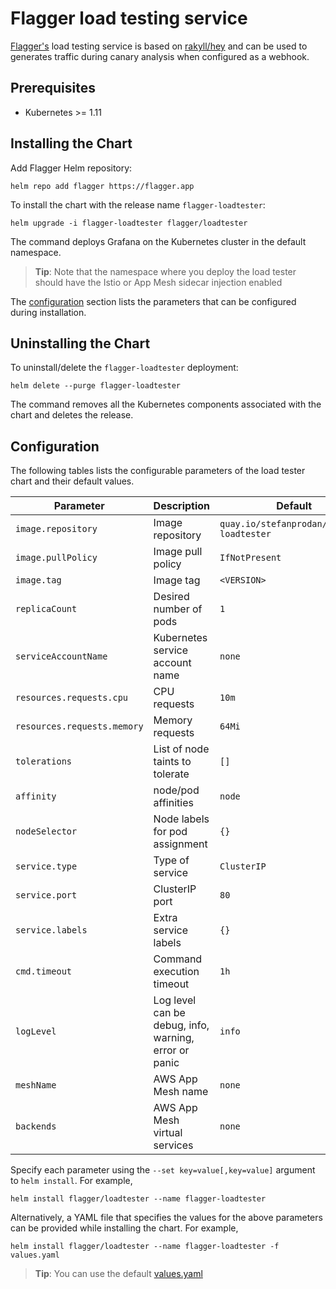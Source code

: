 # Flagger load testing service

[Flagger's](https://github.com/weaveworks/flagger) load testing service is based on 
[rakyll/hey](https://github.com/rakyll/hey) 
and can be used to generates traffic during canary analysis when configured as a webhook.

## Prerequisites

* Kubernetes >= 1.11

## Installing the Chart

Add Flagger Helm repository:

```console
helm repo add flagger https://flagger.app
```

To install the chart with the release name `flagger-loadtester`:

```console
helm upgrade -i flagger-loadtester flagger/loadtester
```

The command deploys Grafana on the Kubernetes cluster in the default namespace.

> **Tip**: Note that the namespace where you deploy the load tester should have the Istio or App Mesh sidecar injection enabled

The [configuration](#configuration) section lists the parameters that can be configured during installation.

## Uninstalling the Chart

To uninstall/delete the `flagger-loadtester` deployment:

```console
helm delete --purge flagger-loadtester
```

The command removes all the Kubernetes components associated with the chart and deletes the release.

## Configuration

The following tables lists the configurable parameters of the load tester chart and their default values.

Parameter | Description | Default
--- | --- | ---
`image.repository` | Image repository | `quay.io/stefanprodan/flagger-loadtester`
`image.pullPolicy` | Image pull policy | `IfNotPresent`
`image.tag` | Image tag | `<VERSION>`
`replicaCount` | Desired number of pods | `1`
`serviceAccountName` | Kubernetes service account name | `none` 
`resources.requests.cpu` | CPU requests | `10m`
`resources.requests.memory` | Memory requests | `64Mi`
`tolerations` | List of node taints to tolerate | `[]`
`affinity` | node/pod affinities | `node`
`nodeSelector` | Node labels for pod assignment | `{}`
`service.type` | Type of service | `ClusterIP`
`service.port` | ClusterIP port | `80`
`service.labels` | Extra service labels | `{}`
`cmd.timeout` | Command execution timeout | `1h`
`logLevel` | Log level can be debug, info, warning, error or panic | `info`
`meshName` | AWS App Mesh name | `none`
`backends` | AWS App Mesh virtual services | `none`

Specify each parameter using the `--set key=value[,key=value]` argument to `helm install`. For example,

```console
helm install flagger/loadtester --name flagger-loadtester
```

Alternatively, a YAML file that specifies the values for the above parameters can be provided while installing the chart. For example,

```console
helm install flagger/loadtester --name flagger-loadtester -f values.yaml
```

> **Tip**: You can use the default [values.yaml](values.yaml)


